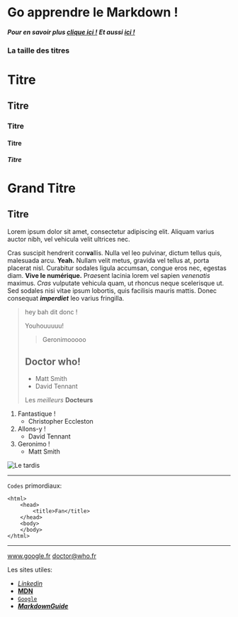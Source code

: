 # Go apprendre le Markdown !

***Pour en savoir plus [clique ici !](https://www.markdownguide.org/basic-syntax/ "le pseudo cours")***
***Et aussi [ici !](https://www.markdownguide.org/cheat-sheet/ "le pseudo cours")***

### La taille des titres

# Titre
## Titre
### Titre
#### Titre
##### Titre

Grand Titre
===========
Titre
-----
Lorem ipsum dolor sit amet, consectetur adipiscing elit. Aliquam varius auctor nibh, vel vehicula velit ultrices nec.

Cras suscipit hendrerit con**va**llis.
Nulla vel leo pulvinar, dictum tellus quis, malesuada arcu. __Yeah.__ Nullam velit metus, gravida vel tellus at, porta placerat nisl. Curabitur sodales ligula accumsan, congue eros nec, egestas diam. **Vive le numérique.** Pr*ae*sent lacinia lorem vel sapien _venenatis_ maximus. *Cras* vulputate vehicula quam, ut rhoncus neque scelerisque ut. Sed sodales nisi vitae ipsum lobortis, quis facilisis mauris mattis. Donec consequat ***imperdiet*** leo varius fringilla. 

>hey bah dit donc !
>
>Youhouuuuu!
>>Geronimooooo
>
>## Doctor who!
>
>- Matt Smith
>- David Tennant
>
>Les *meilleurs* **Docteurs**

1. Fantastique !
    - Christopher Eccleston
2. Allons-y !
    - David Tennant
3. Geronimo !
    - Matt Smith

![Le tardis](tardis.avif)

***

`Codes` primordiaux:

    <html>
        <head>
            <title>Fan</title>
        </head>
        <body>
        </body>
    </html>

***

www.google.fr
<doctor@who.fr>

Les sites utiles:
- *[Linkedin](www.linkedin.com)*
- **[MDN](https://developer.mozilla.org/fr/docs/Web/CSS)**
- [`Google`](www.google.fr)
- ***[MarkdownGuide](https://www.markdownguide.org/basic-syntax/ "le pseudo cours")***
